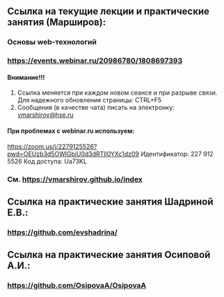 
## Ссылка на текущие лекции и практические занятия (Марширов): 
### Основы web-технологий
### https://events.webinar.ru/20986780/1808697393

#### Внимание!!! 
 1. Ссылка меняется при каждом новом сеансе и при разрыве связи. Для надежного обновления страницы: CTRL+F5
 2. Сообщения (в качестве чата) писать на электронку: vmarshirov@hse.ru

####  При проблемах с  webinar.ru используем:
https://zoom.us/j/2279125526?pwd=OEUzb3d5OWlGbjU0d3dRTll0YXc1dz09
Идентификатор: 227 912 5526 Код доступа: Ua73KL

### См.  https://vmarshirov.github.io/index




## Ссылка на практические занятия Шадриной Е.В.: 
### https://github.com/evshadrina/


## Ссылка на практические занятия Осиповой А.И.: 
### https://github.com/OsipovaA/OsipovaA

